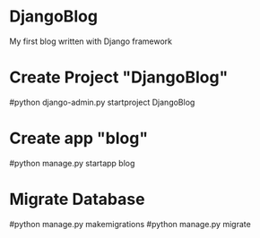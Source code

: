 # DjangoBlog
My first blog written with Django framework

# Create Project "DjangoBlog"
#python django-admin.py startproject DjangoBlog

# Create app "blog"
#python manage.py startapp blog

# Migrate Database
#python manage.py makemigrations
#python manage.py migrate
